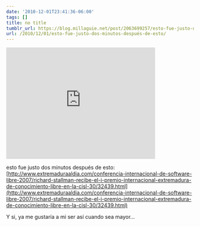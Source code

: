 ```yaml
---
date: '2010-12-01T23:41:36-06:00'
tags: []
title: no title
tumblr_url: https://blog.millaguie.net/post/2063699257/esto-fue-justo-dos-minutos-despu%C3%A9s-de-esto
url: /2010/12/01/esto-fue-justo-dos-minutos-después-de-esto/
---
```


<iframe width="400" height="300" id="youtube_iframe" src="https://www.youtube.com/embed/0ZKb299Ol_M?feature=oembed&amp;enablejsapi=1&amp;origin=https://safe.txmblr.com&amp;wmode=opaque" frameborder="0" allow="accelerometer; autoplay; clipboard-write; encrypted-media; gyroscope; picture-in-picture; web-share" allowfullscreen title="Richard stallman San iGNUcio"></iframe>  

esto fue justo dos minutos después de esto: [http://www.extremaduraaldia.com/conferencia-internacional-de-software-libre-2007/richard-stallman-recibe-el-i-premio-internacional-extremadura-de-conocimiento-libre-en-la-cisl-30/32439.html](http://www.extremaduraaldia.com/conferencia-internacional-de-software-libre-2007/richard-stallman-recibe-el-i-premio-internacional-extremadura-de-conocimiento-libre-en-la-cisl-30/32439.html)

Y si, ya me gustaría a mi ser así cuando sea mayor…